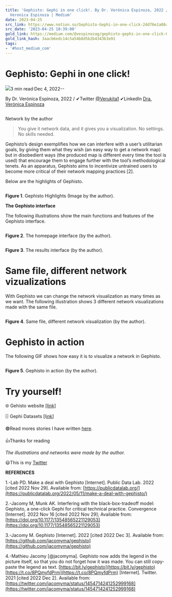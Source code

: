 ```yaml
---
title: 'Gephisto: Gephi in one click!. By Dr. Verónica Espinoza, 2022 /… | by Dr.
  Veronica Espinoza | Medium'
date: 2023-04-25
src_link: https://www.notion.so/Gephisto-Gephi-in-one-click-2dd76e1a86a147a9887ecdc8aa660965
src_date: '2023-04-25 10:39:00'
gold_link: https://medium.com/@vespinozag/gephisto-gephi-in-one-click-66915adea6f9
gold_link_hash: 3aacb6edc14c5a54b8d5b2b4343b3e91
tags:
- '#host_medium_com'
---
```


Gephisto: Gephi in one click!
=============================

[![](https://miro.medium.com/v2/resize:fill:88:88/1*ePOKhs4sNllyMFGQ3Oojww.jpeg)](/@vespinozag?source=post_page-----66915adea6f9--------------------------------)3 min read·Dec 4, 2022--

By Dr. Verónica Espinoza, 2022 / ✔Twitter [@Verukita1](https://twitter.com/Verukita1) ✔LinkedIn [Dra. Verónica Espinoza](https://www.linkedin.com/in/ver%C3%B3nica-espinoza/)

![]()

Network by the author


> You give it network data, and it gives you a visualization. No settings. No skills needed.

Gephisto’s design exemplifies how we can interfere with a user’s utilitarian goals, by giving them what they wish (an easy way to get a network map) but in disobedient ways (the produced map is different every time the tool is used) that encourage them to engage further with the tool’s methodological tenets. As an apparatus, Gephisto aims to incentivize untrained users to become more critical of their network mapping practices [2].

![]()Below are the highlights of Gephisto.

![]()

**Figure 1**. Gephisto Highlights (Image by the author).

**The Gephisto interface**

The following illustrations show the main functions and features of the Gephisto interface.

![]()

**Figure 2**. The homepage interface (by the author).

![]()

**Figure 3**. The results interface (by the author).

Same file, different network vizualizations
===========================================

With Gephisto we can change the network visualization as many times as we want. The following illustration shows 3 different network visualizations made with the same file.

![]()

**Figure 4**. Same file, different network visualization (by the author).

Gephisto in action
==================

The following GIF shows how easy it is to visualize a network in Gephisto.

![]()

**Figure 5**. Gephisto in action (by the author).

Try yourself!
=============

🌐 Gehisto website [[link]](https://jacomyma.github.io/gephisto/)

🗄️ Gephi Datasets [l[ink](https://github.com/gephi/gephi/wiki/Datasets)]

🟣Read mores stories I have written [here](/@vespinozag).

👍Thanks for reading

*The illustrations and networks were made by the author.*

😃This is my [Twitter](https://twitter.com/Verukita1)

![]()**REFERENCES**

1.-Lab PD. Make a deal with Gephisto [Internet]. Public Data Lab. 2022 [cited 2022 Nov 29]. Available from: [https://publicdatalab.org/](https://publicdatalab.org/2022/05/11/make-a-deal-with-gephisto/)

2.-Jacomy M, Munk AK. Interfering with the black-box-tradeoff model: Gephisto, a one-click Gephi for critical technical practice. Convergence [Internet]. 2022 Nov 16 [cited 2022 Nov 29]; Available from: [https://doi.org/10.1177/13548565221129053](https://doi.org/10.1177/13548565221129053)

3.-Jacomy M. Gephisto [Internet]. 2022 [cited 2022 Dec 3]. Available from: [https://github.com/jacomyma/gephisto](https://github.com/jacomyma/gephisto)

4.-Mathieu Jacomy [@jacomyma]. Gephisto now adds the legend in the picture itself, so that you do not forget how it was made. You can still copy-paste the legend as text. [https://bit.ly/gephisto](https://bit.ly/gephisto) [https://t.co/8PQmyfdPrm](https://t.co/8PQmyfdPrm) [Internet]. Twitter. 2021 [cited 2022 Dec 2]. Available from: [https://twitter.com/jacomyma/status/1454714241252999168](https://twitter.com/jacomyma/status/1454714241252999168)